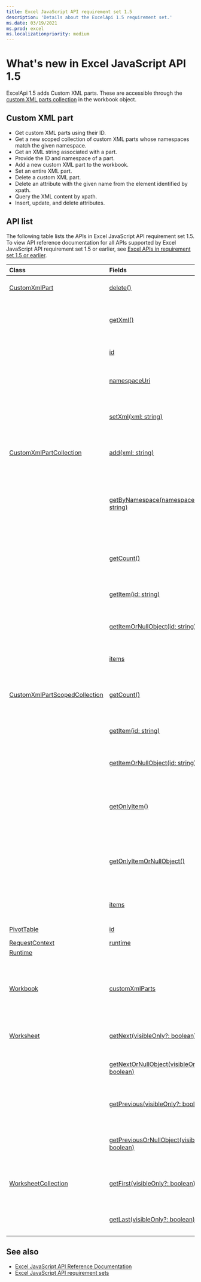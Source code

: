 ```yaml
---
title: Excel JavaScript API requirement set 1.5
description: 'Details about the ExcelApi 1.5 requirement set.'
ms.date: 03/19/2021
ms.prod: excel
ms.localizationpriority: medium
---
```


# What's new in Excel JavaScript API 1.5

ExcelApi 1.5 adds Custom XML parts. These are accessible through the [custom XML parts collection](/javascript/api/excel/excel.workbook#excel-excel-workbook-customxmlparts-member) in the workbook object.

## Custom XML part

* Get custom XML parts using their ID.
* Get a new scoped collection of custom XML parts whose namespaces match the given namespace.
* Get an XML string associated with a part.
* Provide the ID and namespace of a part.
* Add a new custom XML part to the workbook.
* Set an entire XML part.
* Delete a custom XML part.
* Delete an attribute with the given name from the element identified by xpath.
* Query the XML content by xpath.
* Insert, update, and delete attributes.

## API list

The following table lists the APIs in Excel JavaScript API requirement set 1.5. To view API reference documentation for all APIs supported by Excel JavaScript API requirement set 1.5 or earlier, see [Excel APIs in requirement set 1.5 or earlier](/javascript/api/excel?view=excel-js-1.5&preserve-view=true).

| Class | Fields | Description |
|:---|:---|:---|
|[CustomXmlPart](/javascript/api/excel/excel.customxmlpart)|[delete()](/javascript/api/excel/excel.customxmlpart#excel-excel-customxmlpart-delete-member(1))|Deletes the custom XML part.|
||[getXml()](/javascript/api/excel/excel.customxmlpart#excel-excel-customxmlpart-getxml-member(1))|Gets the custom XML part's full XML content.|
||[id](/javascript/api/excel/excel.customxmlpart#excel-excel-customxmlpart-id-member)|The custom XML part's ID.|
||[namespaceUri](/javascript/api/excel/excel.customxmlpart#excel-excel-customxmlpart-namespaceuri-member)|The custom XML part's namespace URI.|
||[setXml(xml: string)](/javascript/api/excel/excel.customxmlpart#excel-excel-customxmlpart-setxml-member(1))|Sets the custom XML part's full XML content.|
|[CustomXmlPartCollection](/javascript/api/excel/excel.customxmlpartcollection)|[add(xml: string)](/javascript/api/excel/excel.customxmlpartcollection#excel-excel-customxmlpartcollection-add-member(1))|Adds a new custom XML part to the workbook.|
||[getByNamespace(namespaceUri: string)](/javascript/api/excel/excel.customxmlpartcollection#excel-excel-customxmlpartcollection-getbynamespace-member(1))|Gets a new scoped collection of custom XML parts whose namespaces match the given namespace.|
||[getCount()](/javascript/api/excel/excel.customxmlpartcollection#excel-excel-customxmlpartcollection-getcount-member(1))|Gets the number of custom XML parts in the collection.|
||[getItem(id: string)](/javascript/api/excel/excel.customxmlpartcollection#excel-excel-customxmlpartcollection-getitem-member(1))|Gets a custom XML part based on its ID.|
||[getItemOrNullObject(id: string)](/javascript/api/excel/excel.customxmlpartcollection#excel-excel-customxmlpartcollection-getitemornullobject-member(1))|Gets a custom XML part based on its ID.|
||[items](/javascript/api/excel/excel.customxmlpartcollection#excel-excel-customxmlpartcollection-items-member)|Gets the loaded child items in this collection.|
|[CustomXmlPartScopedCollection](/javascript/api/excel/excel.customxmlpartscopedcollection)|[getCount()](/javascript/api/excel/excel.customxmlpartscopedcollection#excel-excel-customxmlpartscopedcollection-getcount-member(1))|Gets the number of CustomXML parts in this collection.|
||[getItem(id: string)](/javascript/api/excel/excel.customxmlpartscopedcollection#excel-excel-customxmlpartscopedcollection-getitem-member(1))|Gets a custom XML part based on its ID.|
||[getItemOrNullObject(id: string)](/javascript/api/excel/excel.customxmlpartscopedcollection#excel-excel-customxmlpartscopedcollection-getitemornullobject-member(1))|Gets a custom XML part based on its ID.|
||[getOnlyItem()](/javascript/api/excel/excel.customxmlpartscopedcollection#excel-excel-customxmlpartscopedcollection-getonlyitem-member(1))|If the collection contains exactly one item, this method returns it.|
||[getOnlyItemOrNullObject()](/javascript/api/excel/excel.customxmlpartscopedcollection#excel-excel-customxmlpartscopedcollection-getonlyitemornullobject-member(1))|If the collection contains exactly one item, this method returns it.|
||[items](/javascript/api/excel/excel.customxmlpartscopedcollection#excel-excel-customxmlpartscopedcollection-items-member)|Gets the loaded child items in this collection.|
|[PivotTable](/javascript/api/excel/excel.pivottable)|[id](/javascript/api/excel/excel.pivottable#excel-excel-pivottable-id-member)|ID of the PivotTable.|
|[RequestContext](/javascript/api/excel/excel.requestcontext)|[runtime](/javascript/api/excel/excel.requestcontext#excel-excel-requestcontext-runtime-member)||
|[Runtime](/javascript/api/excel/excel.runtime)|||
|[Workbook](/javascript/api/excel/excel.workbook)|[customXmlParts](/javascript/api/excel/excel.workbook#excel-excel-workbook-customxmlparts-member)|Represents the collection of custom XML parts contained by this workbook.|
|[Worksheet](/javascript/api/excel/excel.worksheet)|[getNext(visibleOnly?: boolean)](/javascript/api/excel/excel.worksheet#excel-excel-worksheet-getnext-member(1))|Gets the worksheet that follows this one.|
||[getNextOrNullObject(visibleOnly?: boolean)](/javascript/api/excel/excel.worksheet#excel-excel-worksheet-getnextornullobject-member(1))|Gets the worksheet that follows this one.|
||[getPrevious(visibleOnly?: boolean)](/javascript/api/excel/excel.worksheet#excel-excel-worksheet-getprevious-member(1))|Gets the worksheet that precedes this one.|
||[getPreviousOrNullObject(visibleOnly?: boolean)](/javascript/api/excel/excel.worksheet#excel-excel-worksheet-getpreviousornullobject-member(1))|Gets the worksheet that precedes this one.|
|[WorksheetCollection](/javascript/api/excel/excel.worksheetcollection)|[getFirst(visibleOnly?: boolean)](/javascript/api/excel/excel.worksheetcollection#excel-excel-worksheetcollection-getfirst-member(1))|Gets the first worksheet in the collection.|
||[getLast(visibleOnly?: boolean)](/javascript/api/excel/excel.worksheetcollection#excel-excel-worksheetcollection-getlast-member(1))|Gets the last worksheet in the collection.|

## See also

* [Excel JavaScript API Reference Documentation](/javascript/api/excel?view=excel-js-1.5&preserve-view=true)
* [Excel JavaScript API requirement sets](excel-api-requirement-sets.md)
